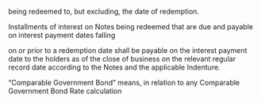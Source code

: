 being redeemed to, but excluding, the date of redemption.

Installments of interest on Notes being redeemed that are due and payable on interest payment dates falling

on or prior to a redemption date shall be payable on the interest payment date to the holders as of the close of
business on the relevant regular record date according to the Notes and the applicable Indenture.

“Comparable Government Bond” means, in relation to any Comparable Government Bond Rate calculation